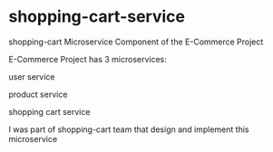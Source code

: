 # shopping-cart-service
<p>shopping-cart Microservice Component of the E-Commerce Project</p>
<p>E-Commerce Project has 3 microservices:</p>
<p>  user service</p>
<p>  product service</p>
<p>  shopping cart service</p>
<p>I was part of shopping-cart team that design and implement this microservice</p>

